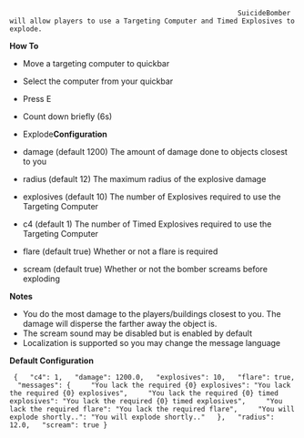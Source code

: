 															SuicideBomber will allow players to use a Targeting Computer and Timed Explosives to explode.

**How To** 

* Move a targeting computer to quickbar
* Select the computer from your quickbar
* Press E
* Count down briefly (6s)
* Explode**Configuration** 


* damage (default 1200)
The amount of damage done to objects closest to you
* radius (default 12)
The maximum radius of the explosive damage
* explosives (default 10)
The number of Explosives required to use the Targeting Computer
* c4 (default 1)
The number of Timed Explosives required to use the Targeting Computer

* flare (default true)
Whether or not a flare is required

* scream (default true)
Whether or not the bomber screams before exploding

**Notes** 


* You do the most damage to the players/buildings closest to you.  The damage will disperse the farther away the object is.
* The scream sound may be disabled but is enabled by default
* Localization is supported so you may change the message language

**Default Configuration** 
		
``
{
  "c4": 1,
  "damage": 1200.0,
  "explosives": 10,
  "flare": true,
  "messages": {
    "You lack the required {0} explosives": "You lack the required {0} explosives",
    "You lack the required {0} timed explosives": "You lack the required {0} timed explosives",
    "You lack the required flare": "You lack the required flare",
    "You will explode shortly..": "You will explode shortly.."
  },
  "radius": 12.0,
  "scream": true
}
 ``
					